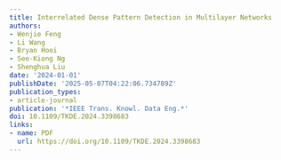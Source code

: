 ```yaml
---
title: Interrelated Dense Pattern Detection in Multilayer Networks
authors:
- Wenjie Feng
- Li Wang
- Bryan Hooi
- See-Kiong Ng
- Shenghua Liu
date: '2024-01-01'
publishDate: '2025-05-07T04:22:06.734789Z'
publication_types:
- article-journal
publication: '*IEEE Trans. Knowl. Data Eng.*'
doi: 10.1109/TKDE.2024.3398683
links:
- name: PDF
  url: https://doi.org/10.1109/TKDE.2024.3398683
---
```

